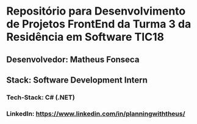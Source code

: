 # Repositório para Desenvolvimento de Projetos FrontEnd da Turma 3 da Residência em Software TIC18

## Desenvolvedor: Matheus Fonseca
## Stack: Software Development Intern
### Tech-Stack: C# (.NET)
### LinkedIn: https://www.linkedin.com/in/planningwiththeus/ 